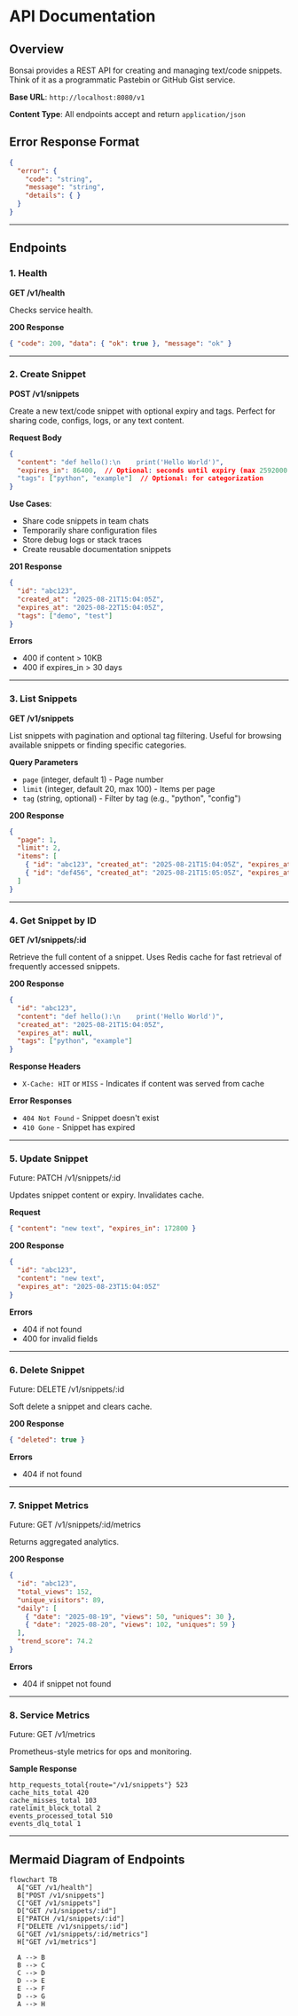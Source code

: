 # API Documentation

## Overview

Bonsai provides a REST API for creating and managing text/code snippets. Think of it as a programmatic Pastebin or GitHub Gist service.

**Base URL**: `http://localhost:8080/v1`

**Content Type**: All endpoints accept and return `application/json`

## Error Response Format

```json
{
  "error": {
    "code": "string",
    "message": "string",
    "details": { }
  }
}
```

---

## Endpoints

### 1. Health

**GET /v1/health**

Checks service health.

**200 Response**

```json
{ "code": 200, "data": { "ok": true }, "message": "ok" }
```

---

### 2. Create Snippet

**POST /v1/snippets**

Create a new text/code snippet with optional expiry and tags. Perfect for sharing code, configs, logs, or any text content.

**Request Body**

```json
{
  "content": "def hello():\n    print('Hello World')",
  "expires_in": 86400,  // Optional: seconds until expiry (max 2592000 = 30 days)
  "tags": ["python", "example"]  // Optional: for categorization
}
```

**Use Cases**:
- Share code snippets in team chats
- Temporarily share configuration files
- Store debug logs or stack traces
- Create reusable documentation snippets

**201 Response**

```json
{
  "id": "abc123",
  "created_at": "2025-08-21T15:04:05Z",
  "expires_at": "2025-08-22T15:04:05Z",
  "tags": ["demo", "test"]
}
```

**Errors**

* 400 if content > 10KB
* 400 if expires\_in > 30 days

---

### 3. List Snippets

**GET /v1/snippets**

List snippets with pagination and optional tag filtering. Useful for browsing available snippets or finding specific categories.

**Query Parameters**

* `page` (integer, default 1) - Page number
* `limit` (integer, default 20, max 100) - Items per page
* `tag` (string, optional) - Filter by tag (e.g., "python", "config")

**200 Response**

```json
{
  "page": 1,
  "limit": 2,
  "items": [
    { "id": "abc123", "created_at": "2025-08-21T15:04:05Z", "expires_at": null },
    { "id": "def456", "created_at": "2025-08-21T15:05:05Z", "expires_at": "2025-08-22T15:05:05Z" }
  ]
}
```

---

### 4. Get Snippet by ID

**GET /v1/snippets/:id**

Retrieve the full content of a snippet. Uses Redis cache for fast retrieval of frequently accessed snippets.

**200 Response**

```json
{
  "id": "abc123",
  "content": "def hello():\n    print('Hello World')",
  "created_at": "2025-08-21T15:04:05Z",
  "expires_at": null,
  "tags": ["python", "example"]
}
```

**Response Headers**

* `X-Cache: HIT` or `MISS` - Indicates if content was served from cache

**Error Responses**

* `404 Not Found` - Snippet doesn't exist
* `410 Gone` - Snippet has expired

---

### 5. Update Snippet

Future: PATCH /v1/snippets/\:id

Updates snippet content or expiry. Invalidates cache.

**Request**

```json
{ "content": "new text", "expires_in": 172800 }
```

**200 Response**

```json
{
  "id": "abc123",
  "content": "new text",
  "expires_at": "2025-08-23T15:04:05Z"
}
```

**Errors**

* 404 if not found
* 400 for invalid fields

---

### 6. Delete Snippet

Future: DELETE /v1/snippets/\:id

Soft delete a snippet and clears cache.

**200 Response**

```json
{ "deleted": true }
```

**Errors**

* 404 if not found

---

### 7. Snippet Metrics

Future: GET /v1/snippets/\:id/metrics

Returns aggregated analytics.

**200 Response**

```json
{
  "id": "abc123",
  "total_views": 152,
  "unique_visitors": 89,
  "daily": [
    { "date": "2025-08-19", "views": 50, "uniques": 30 },
    { "date": "2025-08-20", "views": 102, "uniques": 59 }
  ],
  "trend_score": 74.2
}
```

**Errors**

* 404 if snippet not found

---

### 8. Service Metrics

Future: GET /v1/metrics

Prometheus-style metrics for ops and monitoring.

**Sample Response**

```
http_requests_total{route="/v1/snippets"} 523
cache_hits_total 420
cache_misses_total 103
ratelimit_block_total 2
events_processed_total 510
events_dlq_total 1
```

---

## Mermaid Diagram of Endpoints

```mermaid
flowchart TB
  A["GET /v1/health"]
  B["POST /v1/snippets"]
  C["GET /v1/snippets"]
  D["GET /v1/snippets/:id"]
  E["PATCH /v1/snippets/:id"]
  F["DELETE /v1/snippets/:id"]
  G["GET /v1/snippets/:id/metrics"]
  H["GET /v1/metrics"]

  A --> B
  B --> C
  C --> D
  D --> E
  E --> F
  D --> G
  A --> H
```
